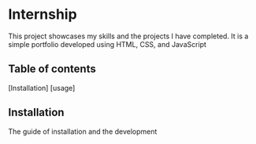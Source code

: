 # Internship
This project showcases my skills and the projects I have completed. It is a simple portfolio developed using HTML, CSS, and JavaScript
## Table of contents
[Installation]
[usage]
## Installation
The guide of installation and the development
